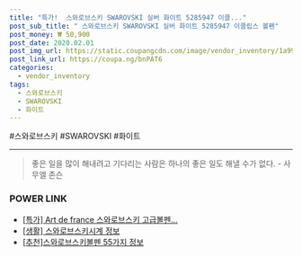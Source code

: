 ```yaml
--- 
title: "특가!  스와로브스키 SWAROVSKI 실버 화이트 5285947 이클..." 
post_sub_title: " 스와로브스키 SWAROVSKI 실버 화이트 5285947 이클립스 볼펜" 
post_money: ₩ 50,900 
post_date: 2020.02.01 
post_img_url: https://static.coupangcdn.com/image/vendor_inventory/1a99/fafb3cb5713b057d11af49dc8a0b86a3101c0f3816182094702764eaa8c1.jpg 
post_link_url: https://coupa.ng/bnPAT6 
categories: 
  - vendor_inventory 
tags: 
  - 스와로브스키 
  - SWAROVSKI 
  - 화이트 
--- 
```

  #스와로브스키 #SWAROVSKI #화이트 
<hr> 

> 좋은 일을 많이 해내려고 기다리는 사람은 하나의 좋은 일도 해낼 수가 없다. - 사무엘 존슨 


### POWER LINK

* <a href="https://blog.naver.com/santokki14/221792288550" target="_blank">[특가] Art de france 스와로브스키 고급볼펜...</a>
* <a href="https://blog.naver.com/fasyy4321/221766125121" target="_blank"> [생활] 스와로브스키시계 정보 </a>
* <a href="https://blog.naver.com/fasyy4321/221792077931" target="_blank">[추천]스와로브스키볼펜 55가지 정보</a>
